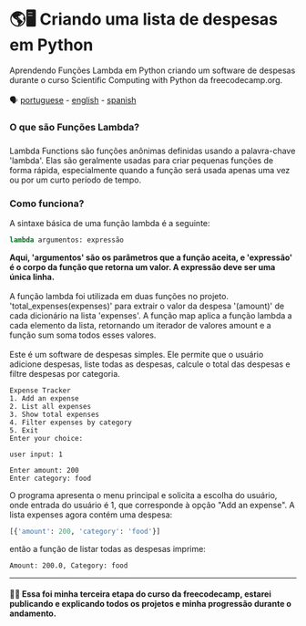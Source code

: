 # 🌎🖥 Criando uma lista de despesas em Python
Aprendendo Funções Lambda em Python criando um software de despesas durante o curso Scientific Computing with Python da freecodecamp.org.
<br>
<br>
🗣️ [portuguese](https://github.com/matheuusventura/lambda-functions-freecodecamp) - [english](https://github.com/matheuusventura/numbers-and-strings-freecodecamp/blob/master/README-english.md) - [spanish](https://web.whatsapp.com/)
<h3>O que são Funções Lambda?<h3></h3>
Lambda Functions são funções anônimas definidas usando a palavra-chave 'lambda'. Elas são geralmente usadas para criar pequenas funções de forma rápida, especialmente quando a função será usada apenas uma vez ou por um curto período de tempo.

<h3>Como funciona?</h3>
A sintaxe básica de uma função lambda é a seguinte:
<br>

```python
lambda argumentos: expressão
```
<b>Aqui, 'argumentos' são os parâmetros que a função aceita, e 'expressão' é o corpo da função que retorna um valor. A expressão deve ser uma única linha.</b>
<br>
<br>
A função lambda foi utilizada em duas funções no projeto. 'total_expenses(expenses)' para extrair o valor da despesa '(amount)' de cada dicionário na lista 'expenses'. A função map aplica a função lambda a cada elemento da lista, retornando um iterador de valores amount e a função sum soma todos esses valores.
<br>
<br>
Este é um software de despesas simples. Ele permite que o usuário adicione despesas, liste todas as despesas, calcule o total das despesas e filtre despesas por categoria.

```
Expense Tracker
1. Add an expense
2. List all expenses
3. Show total expenses        
4. Filter expenses by category
5. Exit
Enter your choice:
```

```
user input: 1
```

```
Enter amount: 200
Enter category: food
```

O programa apresenta o menu principal e solicita a escolha do usuário, onde entrada do usuário é 1, que corresponde à opção "Add an expense". A lista expenses agora contém uma despesa:

```python
[{'amount': 200, 'category': 'food'}]
```

então a função de listar todas as despesas imprime:

```All Expenses:
Amount: 200.0, Category: food
```

<hr>
<h4>👋😆 Essa foi minha terceira etapa do curso da freecodecamp, estarei publicando e explicando todos os projetos e minha progressão durante o andamento.</h4>
